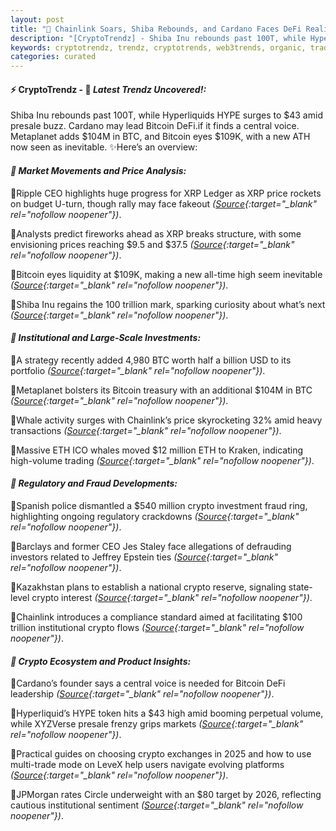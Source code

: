 ```yaml
---
layout: post
title: "🌇 Chainlink Soars, Shiba Rebounds, and Cardano Faces DeFi Reality"
description: "[CryptoTrendz] - Shiba Inu rebounds past 100T, while Hyperliquids HYPE surges to $43 amid presale buzz. Cardano may lead Bitcoin DeFi.if it finds a central voice. Metaplanet adds $104M in BTC, and Bitcoin eyes $109K, with a new ATH now seen as inevitable."
keywords: cryptotrendz, trendz, cryptotrends, web3trends, organic, trading, ETH, Bitcoin, Cardano, CEO, BTC, Crypto, Bybit, Investors, XRP
categories: curated
---
```


#### ⚡ CryptoTrendz - 📌 *Latest Trendz Uncovered!:*

Shiba Inu rebounds past 100T, while Hyperliquids HYPE surges to $43 amid presale buzz. Cardano may lead Bitcoin DeFi.if it finds a central voice. Metaplanet adds $104M in BTC, and Bitcoin eyes $109K, with a new ATH now seen as inevitable. ✨Here’s an overview:


#### *🔖  Market Movements and Price Analysis:*  

🔹Ripple CEO highlights huge progress for XRP Ledger as XRP price rockets on budget U-turn, though rally may face fakeout *([Source](https://s.avyag.com/a6r7){:target="_blank" rel="nofollow noopener"})*.  

🔹Analysts predict fireworks ahead as XRP breaks structure, with some envisioning prices reaching $9.5 and $37.5 *([Source](https://s.avyag.com/iqnv){:target="_blank" rel="nofollow noopener"})*.  

🔹Bitcoin eyes liquidity at $109K, making a new all-time high seem inevitable *([Source](https://s.avyag.com/icfd){:target="_blank" rel="nofollow noopener"})*.  

🔹Shiba Inu regains the 100 trillion mark, sparking curiosity about what’s next *([Source](https://s.avyag.com/7vd1){:target="_blank" rel="nofollow noopener"})*.  

#### *🔖  Institutional and Large-Scale Investments:*  

🔹A strategy recently added 4,980 BTC worth half a billion USD to its portfolio *([Source](https://s.avyag.com/rdv3){:target="_blank" rel="nofollow noopener"})*.  

🔹Metaplanet bolsters its Bitcoin treasury with an additional $104M in BTC *([Source](https://s.avyag.com/54e2){:target="_blank" rel="nofollow noopener"})*.  

🔹Whale activity surges with Chainlink’s price skyrocketing 32% amid heavy transactions *([Source](https://s.avyag.com/28t8){:target="_blank" rel="nofollow noopener"})*.  

🔹Massive ETH ICO whales moved $12 million ETH to Kraken, indicating high-volume trading *([Source](https://s.avyag.com/a6r7){:target="_blank" rel="nofollow noopener"})*.  

#### *🔖  Regulatory and Fraud Developments:*  

🔹Spanish police dismantled a $540 million crypto investment fraud ring, highlighting ongoing regulatory crackdowns *([Source](https://s.avyag.com/bz7f){:target="_blank" rel="nofollow noopener"})*.  

🔹Barclays and former CEO Jes Staley face allegations of defrauding investors related to Jeffrey Epstein ties *([Source](https://s.avyag.com/0ej3){:target="_blank" rel="nofollow noopener"})*.  

🔹Kazakhstan plans to establish a national crypto reserve, signaling state-level crypto interest *([Source](https://s.avyag.com/01pq){:target="_blank" rel="nofollow noopener"})*.  

🔹Chainlink introduces a compliance standard aimed at facilitating $100 trillion institutional crypto flows *([Source](https://s.avyag.com/wzk8){:target="_blank" rel="nofollow noopener"})*.  

#### *🔖  Crypto Ecosystem and Product Insights:*  

🔹Cardano’s founder says a central voice is needed for Bitcoin DeFi leadership *([Source](https://s.avyag.com/8g4w){:target="_blank" rel="nofollow noopener"})*.  

🔹Hyperliquid’s HYPE token hits a $43 high amid booming perpetual volume, while XYZVerse presale frenzy grips markets *([Source](https://s.avyag.com/65t5){:target="_blank" rel="nofollow noopener"})*.  

🔹Practical guides on choosing crypto exchanges in 2025 and how to use multi-trade mode on LeveX help users navigate evolving platforms *([Source](https://s.avyag.com/3sop){:target="_blank" rel="nofollow noopener"})*.  

🔹JPMorgan rates Circle underweight with an $80 target by 2026, reflecting cautious institutional sentiment *([Source](https://s.avyag.com/qzce){:target="_blank" rel="nofollow noopener"})*.